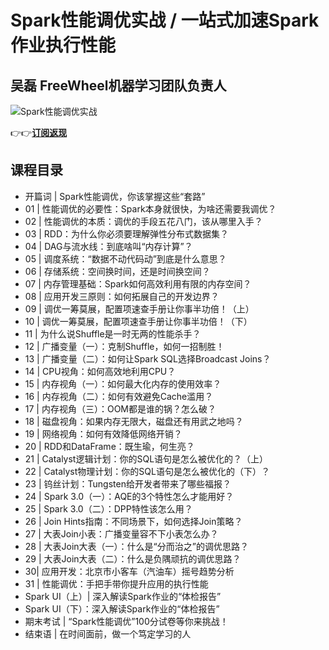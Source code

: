 Spark性能调优实战 / 一站式加速Spark作业执行性能
==============================

吴磊 **FreeWheel机器学习团队负责人**
-------------------------

![Spark性能调优实战](https://www.geekgay.com/storage/geek/geek_5fd60b1a80eef58c9f17746e2a0bfcb5.jpg)  
  
👉👉[**订阅返现**](https://time.geekbang.org/column/intro/100073401?code=NYOSuc7rtzd-JcQq-MnIS3ZJsdbdDlZC2C-kAsQIjs0%3D "Spark性能调优实战")  
  
课程目录
----

  
  
- 开篇词 | Spark性能调优，你该掌握这些“套路”
- 01 | 性能调优的必要性：Spark本身就很快，为啥还需要我调优？
- 02 | 性能调优的本质：调优的手段五花八门，该从哪里入手？
- 03 | RDD：为什么你必须要理解弹性分布式数据集？
- 04 | DAG与流水线：到底啥叫“内存计算”？
- 05 | 调度系统：“数据不动代码动”到底是什么意思？
- 06 | 存储系统：空间换时间，还是时间换空间？
- 07 | 内存管理基础：Spark如何高效利用有限的内存空间？
- 08 | 应用开发三原则：如何拓展自己的开发边界？
- 09 | 调优一筹莫展，配置项速查手册让你事半功倍！（上）
- 10 | 调优一筹莫展，配置项速查手册让你事半功倍！（下）
- 11 | 为什么说Shuffle是一时无两的性能杀手？
- 12 | 广播变量（一）：克制Shuffle，如何一招制胜！
- 13 | 广播变量（二）：如何让Spark SQL选择Broadcast Joins？
- 14 | CPU视角：如何高效地利用CPU？
- 15 | 内存视角（一）：如何最大化内存的使用效率？
- 16 | 内存视角（二）：如何有效避免Cache滥用？
- 17 | 内存视角（三）：OOM都是谁的锅？怎么破？
- 18 | 磁盘视角：如果内存无限大，磁盘还有用武之地吗？
- 19 | 网络视角：如何有效降低网络开销？
- 20 | RDD和DataFrame：既生瑜，何生亮？
- 21 | Catalyst逻辑计划：你的SQL语句是怎么被优化的？（上）
- 22 | Catalyst物理计划：你的SQL语句是怎么被优化的（下）？
- 23 | 钨丝计划：Tungsten给开发者带来了哪些福报？
- 24 | Spark 3.0（一）：AQE的3个特性怎么才能用好？
- 25 | Spark 3.0（二）：DPP特性该怎么用？
- 26 | Join Hints指南：不同场景下，如何选择Join策略？
- 27 | 大表Join小表：广播变量容不下小表怎么办？
- 28 | 大表Join大表（一）：什么是“分而治之”的调优思路？
- 29 | 大表Join大表（二）：什么是负隅顽抗的调优思路？
- 30| 应用开发：北京市小客车（汽油车）摇号趋势分析
- 31 | 性能调优：手把手带你提升应用的执行性能
- Spark UI（上）| 深入解读Spark作业的“体检报告”
- Spark UI（下）：深入解读Spark作业的“体检报告”
- 期末考试 | “Spark性能调优”100分试卷等你来挑战！
- 结束语 | 在时间面前，做一个笃定学习的人